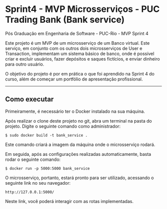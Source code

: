 # Sprint4 - MVP Microsserviços - PUC Trading Bank (Bank service)
Pós Graduação em Engenharia de Software - PUC-Rio - MVP Sprint 4

Este projeto é um MVP de um microsserviço de um Banco virtual. Este serviço, em conjunto com os outros dois microsserviços de User e Transaction, implementam um sistema básico de banco, onde é possível criar e excluir usuários, fazer depósitos e saques fictícios, e enviar dinheiro para outro usuário.

O objetivo do projeto é por em prática o que foi aprendido na Sprint 4 do curso, além de começar um portfólio de apresentação profissional.

---
## Como executar 

Primeiramente, é necessário ter o Docker instalado na sua máquina.

Após realizar o clone deste projeto no git, abra um terminal na pasta do projeto. Digite o seguinte comando como administrador:

```
$ sudo docker build -t bank_service .
```

Este comando criará a imagem da máquina onde o microsserviço rodará.

Em seguida, após as configurações realizadas automaticamente, basta rodar o seguinte comando:

```
$ docker run -p 5000:5000 bank_service
```

O microsserviço, portanto, estará pronto para ser utilizado, acessando o seguinte link no seu navegador:

```
http://127.0.0.1:5000/
```

Neste link, você poderá interagir com as rotas implementadas.